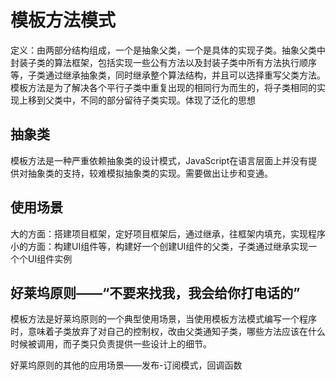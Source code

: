 # 模板方法模式

定义：由两部分结构组成，一个是抽象父类，一个是具体的实现子类。抽象父类中封装子类的算法框架，包括实现一些公有方法以及封装子类中所有方法执行顺序等，子类通过继承抽象类，同时继承整个算法结构，并且可以选择重写父类方法。模板方法是为了解决各个平行子类中重复出现的相同行为而生的，将子类相同的实现上移到父类中，不同的部分留待子类实现。体现了泛化的思想

## 抽象类

模板方法是一种严重依赖抽象类的设计模式，JavaScript在语言层面上并没有提供对抽象类的支持，较难模拟抽象类的实现。需要做出让步和变通。

## 使用场景

大的方面：搭建项目框架，定好项目框架后，通过继承，往框架内填充，实现程序
小的方面：构建UI组件等，构建好一个创建UI组件的父类，子类通过继承实现一个个UI组件实例

## 好莱坞原则——“不要来找我，我会给你打电话的”

模板方法是好莱坞原则的一个典型使用场景，当使用模板方法模式编写一个程序时，意味着子类放弃了对自己的控制权，改由父类通知子类，哪些方法应该在什么时候被调用，而子类只负责提供一些设计上的细节。

好莱坞原则的其他的应用场景——发布-订阅模式，回调函数
